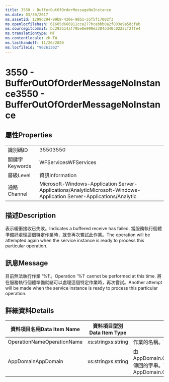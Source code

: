 ```yaml
---
title: 3550 - BufferOutOfOrderMessageNoInstance
ms.date: 03/30/2017
ms.assetid: 1299d294-99b8-430e-98b1-55f5f17002f3
ms.openlocfilehash: 61605d666911cce277bcebbb0a2f803e9a5dcfeb
ms.sourcegitcommit: bc293b14af795e0e999e3304dd40c0222cf2ffe4
ms.translationtype: MT
ms.contentlocale: zh-TW
ms.lasthandoff: 11/26/2020
ms.locfileid: "96261302"
---
```

# <a name="3550---bufferoutofordermessagenoinstance"></a><span data-ttu-id="aa7d1-102">3550 - BufferOutOfOrderMessageNoInstance</span><span class="sxs-lookup"><span data-stu-id="aa7d1-102">3550 - BufferOutOfOrderMessageNoInstance</span></span>

## <a name="properties"></a><span data-ttu-id="aa7d1-103">屬性</span><span class="sxs-lookup"><span data-stu-id="aa7d1-103">Properties</span></span>  
  
|||  
|-|-|  
|<span data-ttu-id="aa7d1-104">識別碼</span><span class="sxs-lookup"><span data-stu-id="aa7d1-104">ID</span></span>|<span data-ttu-id="aa7d1-105">3550</span><span class="sxs-lookup"><span data-stu-id="aa7d1-105">3550</span></span>|  
|<span data-ttu-id="aa7d1-106">關鍵字</span><span class="sxs-lookup"><span data-stu-id="aa7d1-106">Keywords</span></span>|<span data-ttu-id="aa7d1-107">WFServices</span><span class="sxs-lookup"><span data-stu-id="aa7d1-107">WFServices</span></span>|  
|<span data-ttu-id="aa7d1-108">層級</span><span class="sxs-lookup"><span data-stu-id="aa7d1-108">Level</span></span>|<span data-ttu-id="aa7d1-109">資訊</span><span class="sxs-lookup"><span data-stu-id="aa7d1-109">Information</span></span>|  
|<span data-ttu-id="aa7d1-110">通路</span><span class="sxs-lookup"><span data-stu-id="aa7d1-110">Channel</span></span>|<span data-ttu-id="aa7d1-111">Microsoft-Windows-Application Server-Applications/Analytic</span><span class="sxs-lookup"><span data-stu-id="aa7d1-111">Microsoft-Windows-Application Server-Applications/Analytic</span></span>|  
  
## <a name="description"></a><span data-ttu-id="aa7d1-112">描述</span><span class="sxs-lookup"><span data-stu-id="aa7d1-112">Description</span></span>  

 <span data-ttu-id="aa7d1-113">表示緩衝接收已失敗。</span><span class="sxs-lookup"><span data-stu-id="aa7d1-113">Indicates a buffered receive has failed.</span></span> <span data-ttu-id="aa7d1-114">當服務執行個體準備好處理這個特定作業時，就會再次嘗試此作業。</span><span class="sxs-lookup"><span data-stu-id="aa7d1-114">The operation will be attempted again when the service instance is ready to process this particular operation.</span></span>  
  
## <a name="message"></a><span data-ttu-id="aa7d1-115">訊息</span><span class="sxs-lookup"><span data-stu-id="aa7d1-115">Message</span></span>  

 <span data-ttu-id="aa7d1-116">目前無法執行作業 '%1'。</span><span class="sxs-lookup"><span data-stu-id="aa7d1-116">Operation '%1' cannot be performed at this time.</span></span> <span data-ttu-id="aa7d1-117">將在服務執行個體準備就緒可以處理這個特定作業時，再次嘗試。</span><span class="sxs-lookup"><span data-stu-id="aa7d1-117">Another attempt will be made when the service instance is ready to process this particular operation.</span></span>  
  
## <a name="details"></a><span data-ttu-id="aa7d1-118">詳細資料</span><span class="sxs-lookup"><span data-stu-id="aa7d1-118">Details</span></span>  
  
|<span data-ttu-id="aa7d1-119">資料項目名稱</span><span class="sxs-lookup"><span data-stu-id="aa7d1-119">Data Item Name</span></span>|<span data-ttu-id="aa7d1-120">資料項目型別</span><span class="sxs-lookup"><span data-stu-id="aa7d1-120">Data Item Type</span></span>|<span data-ttu-id="aa7d1-121">描述</span><span class="sxs-lookup"><span data-stu-id="aa7d1-121">Description</span></span>|  
|--------------------|--------------------|-----------------|  
|<span data-ttu-id="aa7d1-122">OperationName</span><span class="sxs-lookup"><span data-stu-id="aa7d1-122">OperationName</span></span>|<span data-ttu-id="aa7d1-123">xs:string</span><span class="sxs-lookup"><span data-stu-id="aa7d1-123">xs:string</span></span>|<span data-ttu-id="aa7d1-124">作業的名稱。</span><span class="sxs-lookup"><span data-stu-id="aa7d1-124">The name of the operation.</span></span>|  
|<span data-ttu-id="aa7d1-125">AppDomain</span><span class="sxs-lookup"><span data-stu-id="aa7d1-125">AppDomain</span></span>|<span data-ttu-id="aa7d1-126">xs:string</span><span class="sxs-lookup"><span data-stu-id="aa7d1-126">xs:string</span></span>|<span data-ttu-id="aa7d1-127">由 AppDomain.CurrentDomain.FriendlyName 傳回的字串。</span><span class="sxs-lookup"><span data-stu-id="aa7d1-127">The string returned by AppDomain.CurrentDomain.FriendlyName.</span></span>|
